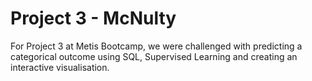 # Project 3 - McNulty
For Project 3 at Metis Bootcamp, we were challenged with predicting a categorical outcome using SQL, Supervised Learning and creating an interactive visualisation.
